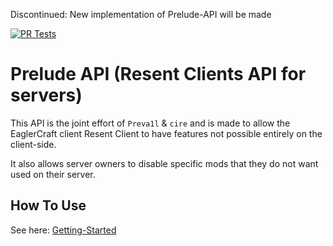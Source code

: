 Discontinued: New implementation of Prelude-API will be made









[![PR Tests](https://github.com/ProdPreva1l/ResentPrelude/actions/workflows/pr_tests.yml/badge.svg?branch=master)](https://github.com/ProdPreva1l/ResentPrelude/actions/workflows/pr_tests.yml)

# Prelude API (Resent Clients API for servers)

This API is the joint effort of `Preva1l` & `cire`
and is made to allow the EaglerCraft client Resent Client to have features not possible entirely on the client-side.


It also allows server owners to disable specific mods that they do not want used on their server.

## How To Use
See here: [Getting-Started](docs/Getting-Started.md)
